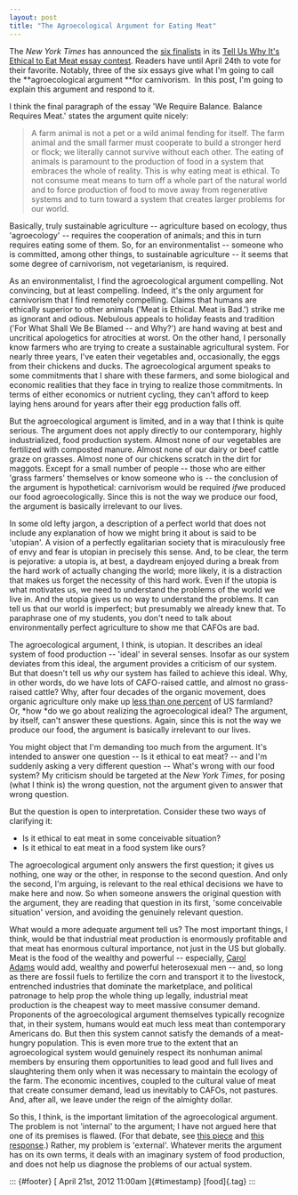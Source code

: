 ```yaml
---
layout: post
title: "The Agroecological Argument for Eating Meat"
---
```



The *New York Times* has announced the [six finalists](http://www.nytimes.com/interactive/2012/04/20/magazine/ethics-eating-meat.html) in its [Tell Us Why It's Ethical to Eat Meat essay contest](http://www.nytimes.com/2012/03/25/magazine/tell-us-why-its-ethical-to-eat-meat-a-contest.html?_r=1). Readers have until April 24th to vote for their favorite. Notably, three of the six essays give what I'm going to call the **agroecological argument **for carnivorism.  In this post, I'm going to explain this argument and respond to it.  

I think the final paragraph of the essay 'We Require Balance. Balance Requires Meat.' states the argument quite nicely:

> A farm animal is not a pet or a wild animal fending for itself. The farm animal and the small farmer must cooperate to build a stronger herd or flock; we literally cannot survive without each other. The eating of animals is paramount to the production of food in a system that embraces the whole of reality. This is why eating meat is ethical. To not consume meat means to turn off a whole part of the natural world and to force production of food to move away from regenerative systems and to turn toward a system that creates larger problems for our world.

Basically, truly sustainable agriculture -- agriculture based on ecology, thus \'agroecology' -- requires the cooperation of animals; and this in turn requires eating some of them. So, for an environmentalist -- someone who is committed, among other things, to sustainable agriculture -- it seems that some degree of carnivorism, not vegetarianism, is required.

As an environmentalist, I find the agroecological argument compelling. Not convincing, but at least compelling. Indeed, it's the only argument for carnivorism that I find remotely compelling. Claims that humans are ethically superior to other animals (\'Meat is Ethical. Meat is Bad.') strike me as ignorant and odious. Nebulous appeals to holiday feasts and tradition (\'For What Shall We Be Blamed -- and Why?') are hand waving at best and uncritical apologetics for atrocities at worst. On the other hand, I personally know farmers who are trying to create a sustainable agricultural system. For nearly three years, I've eaten their vegetables and, occasionally, the eggs from their chickens and ducks. The agroecological argument speaks to some commitments that I share with these farmers, and some biological and economic realities that they face in trying to realize those commitments. In terms of either economics or nutrient cycling, they can't afford to keep laying hens around for years after their egg production falls off.

But the agroecological argument is limited, and in a way that I think is quite serious. The argument does not apply directly to our contemporary, highly industrialized, food production system. Almost none of our vegetables are fertilized with composted manure. Almost none of our dairy or beef cattle graze on grasses. Almost none of our chickens scratch in the dirt for maggots. Except for a small number of people -- those who are either \'grass farmers' themselves or know someone who is -- the conclusion of the argument is hypothetical: carnivorism would be required *if*we produced our food agroecologically. Since this is not the way we produce our food, the argument is basically irrelevant to our lives.

In some old lefty jargon, a description of a perfect world that does not include any explanation of how we might bring it about is said to be \'utopian'. A vision of a perfectly egalitarian society that is miraculously free of envy and fear is utopian in precisely this sense. And, to be clear, the term is pejorative: a utopia is, at best, a daydream enjoyed during a break from the hard work of actually changing the world; more likely, it is a distraction that makes us forget the necessity of this hard work. Even if the utopia is what motivates us, we need to understand the problems of the world we live in. And the utopia gives us no way to understand the problems. It can tell us that our world is imperfect; but presumably we already knew that. To paraphrase one of my students, you don't need to talk about environmentally perfect agriculture to show me that CAFOs are bad.

The agroecological argument, I think, is utopian. It describes an ideal system of food production -- \'ideal' in several senses. Insofar as our system deviates from this ideal, the argument provides a criticism of our system. But that doesn't tell us *why* our system has failed to achieve this ideal. Why, in other words, do we have lots of CAFO-raised cattle, and almost no grass-raised cattle? Why, after four decades of the organic movement, does organic agriculture only make up [less than one percent](http://www.ers.usda.gov/Data/Organic/) of US farmland? Or, *how *do we go about realizing the agroecological ideal? The argument, by itself, can't answer these questions. Again, since this is not the way we produce our food, the argument is basically irrelevant to our lives.

You might object that I'm demanding too much from the argument. It's intended to answer one question -- Is it ethical to eat meat? -- and I'm suddenly asking a very different question -- What's wrong with our food system? My criticism should be targeted at the *New York Times*, for posing (what I think is) the wrong question, not the argument given to answer that wrong question.

But the question is open to interpretation. Consider these two ways of clarifying it:

-   Is it ethical to eat meat in some conceivable situation?
-   Is it ethical to eat meat in a food system like ours?

The agroecological argument only answers the first question; it gives us nothing, one way or the other, in response to the second question. And only the second, I'm arguing, is relevant to the real ethical decisions we have to make here and now. So when someone answers the original question with the argument, they are reading that question in its first, \'some conceivable situation' version, and avoiding the genuinely relevant question.

What would a more adequate argument tell us? The most important things, I think, would be that industrial meat production is enormously profitable and that meat has enormous cultural importance, not just in the US but globally. Meat is the food of the wealthy and powerful -- especially, [Carol Adams](http://www.caroljadams.com/book_pron.html) would add, wealthy and powerful heterosexual men -- and, so long as there are fossil fuels to fertilize the corn and transport it to the livestock, entrenched industries that dominate the marketplace, and political patronage to help prop the whole thing up legally, industrial meat production is the cheapest way to meet massive consumer demand. Proponents of the agroecological argument themselves typically recognize that, in their system, humans would eat much less meat than contemporary Americans do. But then this system cannot satisfy the demands of a meat-hungry population. This is even more true to the extent that an agroecological system would genuinely respect its nonhuman animal members by ensuring them opportunities to lead good and full lives and slaughtering them only when it was necessary to maintain the ecology of the farm. The economic incentives, coupled to the cultural value of meat that create consumer demand, lead us inevitably to CAFOs, not pastures. And, after all, we leave under the reign of the almighty dollar.

So this, I think, is the important limitation of the agroecological argument. The problem is not \'internal' to the argument; I have not argued here that one of its premises is flawed. (For that debate, see [this piece](http://www.nytimes.com/2012/04/13/opinion/the-myth-of-sustainable-meat.html) and [this response](http://grist.org/sustainable-farming/farmer-responds-to-the-new-york-times-re-sustainable-meat/).) Rather, my problem is \'external'. Whatever merits the argument has on its own terms, it deals with an imaginary system of food production, and does not help us diagnose the problems of our actual system. 

::: {#footer}
[ April 21st, 2012 11:00am ]{#timestamp} [food]{.tag}
:::
